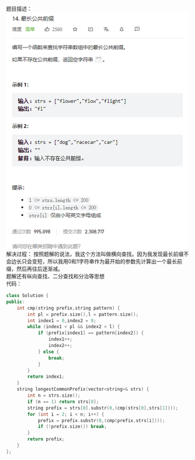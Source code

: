 题目描述：  
![image](/basical/string/image/image20.png)  
解决过程： 
按照题解的说法，我这个方法叫做横向查找。因为我发现最长前缀不会边长只会变短，所以我用0和1字符串作为最开始的参数先计算出一个最长前缀，然后再往后逐渐减。  
题解还有纵向查找、二分查找和分治等思想  
代码：  
```cpp
class Solution {
public:
    int cmp(string prefix,string pattern) {
        int pl = prefix.size(),l = pattern.size();
        int index1 = 0,index2 = 0;
        while (index1 < pl && index2 < l) {
            if (prefix[index1] == pattern[index2]) {
                index1++;
                index2++;
            } else {
                break;
            }
        }
        return index1;
    }
    string longestCommonPrefix(vector<string>& strs) {
        int n = strs.size();
        if (n == 1) return strs[0];
        string prefix = strs[0].substr(0,(cmp(strs[0],strs[1])));
        for (int i = 2; i < n; i++) {
            prefix = prefix.substr(0,(cmp(prefix,strs[i])));
            if (!prefix.size()) break;
        }
        return prefix;
    } 
};
```